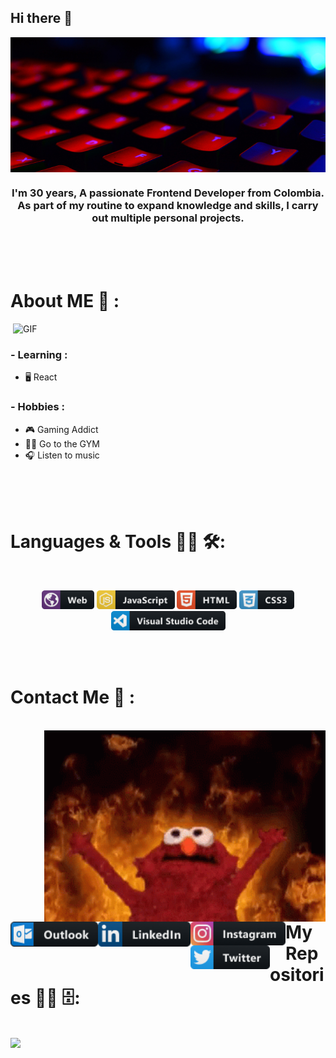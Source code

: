 ### <h2>Hi there 👋</h2>

<div align="center">
<img hight="300" width="700" alt="jpg" align="center" src="https://github.com/Ahuelo/Ahuelo/blob/main/assets/banner.jpg">

<h3>
I'm 30 years, A passionate Frontend Developer from Colombia. As part of my routine to expand knowledge and skills, I carry out multiple personal projects.</h3>
</div>

</br>
</br>
</br>


# About ME 💬 :


<img hight="400" width="500" alt="GIF" align="right" src="https://github.com/Xx-Ashutosh-xX/Xx-Ashutosh-xX/blob/master/assets/1936.gif">
</br>



### - Learning :
- 🖥️ React

### - Hobbies : 
- 🎮 Gaming Addict
- 🏋️‍♂️ Go to the GYM
- 🎧 Listen to music

</br>
</br>
</br>



# Languages & Tools 👨‍💻 🛠:
</br>

<p align="center">


<img src="https://github.com/Ahuelo/Ahuelo/blob/main/assets/web.png" alt="web" width="84" hight="50">
<img src="https://github.com/Ahuelo/Ahuelo/blob/main/assets/js.png" alt="javascript" width="125" hight="50">
<img src="https://github.com/Ahuelo/Ahuelo/blob/main/assets/html.png" alt="html"  width="96" hight="50">
<img src="https://github.com/Ahuelo/Ahuelo/blob/main/assets/css3.png" alt="css3" width="88" hight="50">
<img src="https://github.com/Ahuelo/Ahuelo/blob/main/assets/visualstudio_code.png" alt="visualstudio_code" width="183" hight="50">
</br>
</p>
</br>
</br>




# Contact Me 📎 :

<p>
 </br>

 <img hight="320" width="450" align="right" alt="GIF" src="https://github.com/Ahuelo/Ahuelo/blob/main/assets/elmo.gif">

<a href="mailto:nelson.moncar@outlook.com">
 <img align="left" alt="outlook" width="140" hight="100" src="https://github.com/Ahuelo/Ahuelo/blob/main/assets/outlook.png" />
</a>
<a href="https://linkedin.com/in/Ahuelo">
  <img align="left" alt="Linkedin" width="148" hight="100" src="https://github.com/Ahuelo/Ahuelo/blob/main/assets/linkedin.png" />
</br>
</br>
</br>
</a>
<a href="https://www.instagram.com/ahuelo_iv/">
  <img align="left" alt=" instagram" width="152" hight="100" src="https://github.com/Ahuelo/Ahuelo/blob/main/assets/instagram.png" />
</a>
<a href="https://twitter.com/MoncarIvan">
  <img align="left" alt="twitter" width="127" hight="100" src="https://github.com/Ahuelo/Ahuelo/blob/main/assets/twitter.png" />
</a>
 </p>
<!-- Special Thanks
Thanks you for your inspiration 
    - https://github.com/abhisheknaiidu/awesome-github-profile-readme#gifs- 
    - https://github.com/Xx-Ashutosh-xX 
    - https://github.com/MikeCodesDotNET/ColoredBadges -->
</br>
</br>
</br>
</br>
</br>
</br>
</br>
</br>
</br>
</br>

# My Repositories 👨‍💻 🗄️:
</br>
<img src="https://i.imgur.com/Lxw1aIW.png" />
</br>

